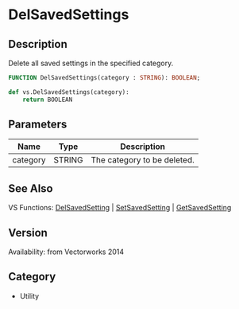 # DelSavedSettings

## Description
Delete all saved settings in the specified category.

```pascal
FUNCTION DelSavedSettings(category : STRING): BOOLEAN;
```

```python
def vs.DelSavedSettings(category):
    return BOOLEAN
```

## Parameters
|Name|Type|Description|
|---|---|---|
|category|STRING|The category to be deleted.|

## See Also
VS Functions:
[DelSavedSetting](DelSavedSetting.md) 
| [SetSavedSetting](SetSavedSetting.md) 
| [GetSavedSetting](GetSavedSetting.md)

## Version
Availability: from Vectorworks 2014

## Category
* Utility

